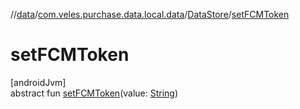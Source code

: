 //[data](../../../index.md)/[com.veles.purchase.data.local.data](../index.md)/[DataStore](index.md)/[setFCMToken](set-f-c-m-token.md)

# setFCMToken

[androidJvm]\
abstract fun [setFCMToken](set-f-c-m-token.md)(value: [String](https://kotlinlang.org/api/latest/jvm/stdlib/kotlin/-string/index.html))
